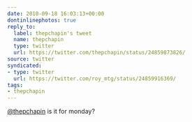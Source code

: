 ```yaml
---
date: 2010-09-18 16:03:13+00:00
dontinlinephotos: true
reply_to:
  label: thepchapin's tweet
  name: thepchapin
  type: twitter
  url: https://twitter.com/thepchapin/status/24859873826/
source: twitter
syndicated:
- type: twitter
  url: https://twitter.com/roy_mtg/status/24859916369/
tags:
- thepchapin
---
```


[@thepchapin](https://twitter.com/thepchapin/) is it for monday?